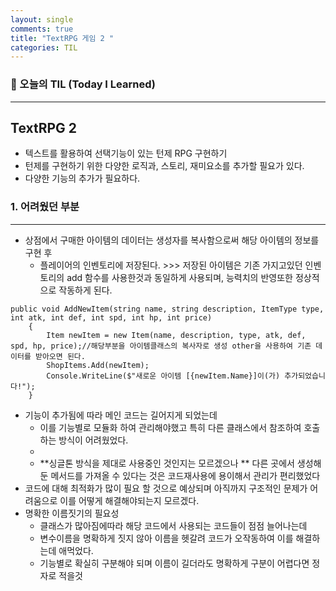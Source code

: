 ```yaml
---
layout: single
comments: true
title: "TextRPG 게임 2 "
categories: TIL
---
```






### 📆 오늘의 TIL (Today I Learned)

---

## TextRPG 2

- 텍스트를 활용하여 선택기능이 있는 턴제 RPG 구현하기
- 턴제를 구현하기 위한 다양한 로직과, 스토리, 재미요소를 추가할 필요가 있다.
- 다양한 기능의 추가가 필요하다.





### **1. 어려웠던 부분**

---

- 상점에서 구매한 아이템의 데이터는 생성자를 복사함으로써 해당 아이템의 정보를 구현 후 
  - 플레이어의 인벤토리에 저장된다. >>> 저장된 아이템은 기존 가지고있던 인벤토리의 add 함수를 사용한것과 동일하게 사용되며, 능력치의 반영또한 정상적으로 작동하게 된다.



```
public void AddNewItem(string name, string description, ItemType type, int atk, int def, int spd, int hp, int price)
    {
        Item newItem = new Item(name, description, type, atk, def, spd, hp, price);//해당부분을 아이템클래스의 복사자로 생성 other을 사용하여 기존 데이터를 받아오면 된다.
        ShopItems.Add(newItem);
        Console.WriteLine($"새로운 아이템 [{newItem.Name}]이(가) 추가되었습니다!");
    }
```



- 기능이 추가됨에 따라 메인 코드는 길어지게 되었는데
  - 이를 기능별로 모듈화 하여 관리해야했고 특히 다른 클래스에서 참조하여 호출하는 방식이 어려웠었다.
  - 
  - **싱글톤 방식을 제대로 사용중인 것인지는 모르겠으나 ** 다른 곳에서 생성해둔 메서드를 가져올 수 있다는 것은 코드재사용에 용이해서 관리가 편리했었다
- 코드에 대해 최적화가 많이 필요 할 것으로 예상되며 아직까지 구조적인 문제가 어려움으로 이를 어떻게 해결해야되는지 모르겠다.
- 명확한 이름짓기의 필요성 
  - 클래스가 많아짐에따라 해당 코드에서 사용되는 코드들이 점점 늘어나는데
  - 변수이름을 명확하게 짓지 않아 이름을 헷갈려 코드가 오작동하여 이를 해결하는데 애먹었다.
  - 기능별로 확실히 구분해야 되며 이름이 길더라도 명확하게 구분이 어렵다면 정자로 적을것

